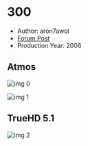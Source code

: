 # 300

* Author: aron7awol
* [Forum Post](https://www.avsforum.com/goto/post?id=56898814)
* Production Year: 2006

## Atmos

![img 0](https://i.imgur.com/yG1FUfI.jpg)

![img 1](https://i.imgur.com/SnTnCdf.png)

## TrueHD 5.1

![img 2](https://i.imgur.com/zITKL9b.jpg)

